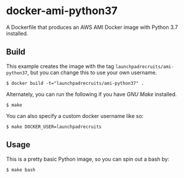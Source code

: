 # docker-ami-python37

A Dockerfile that produces an AWS AMI Docker image with Python 3.7 installed.

## Build


This example creates the image with the tag `launchpadrecruits/ami-python37`, but you can change this to use your own username.


```
$ docker build -t="launchpadrecruits/ami-python37" .
```

Alternately, you can run the following if you have *GNU Make* installed.

```
$ make
```

You can also specify a custom docker username like so:

```
$ make DOCKER_USER=launchpadrecruits
```

## Usage

This is a pretty basic Python image, so you can spin out a bash by:

```
$ make bash
```


